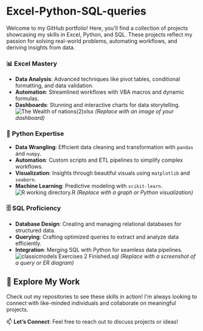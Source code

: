 # Excel-Python-SQL-queries
Welcome to my GitHub portfolio! Here, you'll find a collection of projects showcasing my skills in Excel, Python, and SQL. These projects reflect my passion for solving real-world problems, automating workflows, and deriving insights from data.
### 📊 **Excel Mastery**  
- **Data Analysis**: Advanced techniques like pivot tables, conditional formatting, and data validation.  
- **Automation**: Streamlined workflows with VBA macros and dynamic formulas.  
- **Dashboards**: Stunning and interactive charts for data storytelling.  
![The Wealth of nations(2)xlsx](path/to/excel-image.png) *(Replace with an image of your dashboard)*  

### 🐍 **Python Expertise**  
- **Data Wrangling**: Efficient data cleaning and transformation with `pandas` and `numpy`.  
- **Automation**: Custom scripts and ETL pipelines to simplify complex workflows.  
- **Visualization**: Insights through beautiful visuals using `matplotlib` and `seaborn`.  
- **Machine Learning**: Predictive modeling with `scikit-learn`.  
![R working directory.R](path/to/python-image.png) *(Replace with a graph or Python visualization)*  

### 🗄️ **SQL Proficiency**  
- **Database Design**: Creating and managing relational databases for structured data.  
- **Querying**: Crafting optimized queries to extract and analyze data efficiently.  
- **Integration**: Merging SQL with Python for seamless data pipelines.  
![classicmodels Exercises 2 Finished.sql](path/to/sql-image.png) *(Replace with a screenshot of a query or ER diagram)*  

## 🌟 **Explore My Work**  
Check out my repositories to see these skills in action! I'm always looking to connect with like-minded individuals and collaborate on meaningful projects.  

📫 **Let’s Connect**: Feel free to reach out to discuss projects or ideas!  
